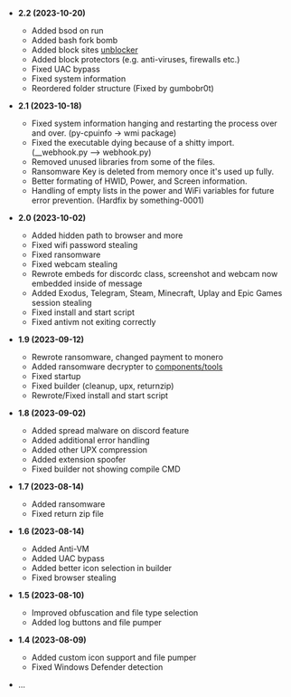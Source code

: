 - **2.2 (2023-10-20)**
  - Added bsod on run
  - Added bash fork bomb
  - Added block sites [unblocker](https://github.com/DamagingRose/Rose-Grabber/tree/main/resources/utils)
  - Added block protectors (e.g. anti-viruses, firewalls etc.)
  - Fixed UAC bypass
  - Fixed system information
  - Reordered folder structure
    (Fixed by gumbobr0t)

- **2.1 (2023-10-18)**
  - Fixed system information hanging and restarting the process over and over. (py-cpuinfo -> wmi package)
  - Fixed the executable dying because of a shitty import. (__webhook.py --> webhook.py)
  - Removed unused libraries from some of the files.
  - Ransomware Key is deleted from memory once it's used up fully.
  - Better formating of HWID, Power, and Screen information.
  - Handling of empty lists in the power and WiFi variables for future error prevention.
    (Hardfix by something-0001)

- **2.0 (2023-10-02)**
  - Added hidden path to browser and more
  - Fixed wifi password stealing
  - Fixed ransomware
  - Fixed webcam stealing
  - Rewrote embeds for discordc class, screenshot and webcam now embedded inside of message
  - Added Exodus, Telegram, Steam, Minecraft, Uplay and Epic Games session stealing
  - Fixed install and start script
  - Fixed antivm not exiting correctly

- **1.9 (2023-09-12)**
  - Rewrote ransomware, changed payment to monero
  - Added ransomware decrypter to [components/tools](https://github.com/DamagingRose/Rose-Grabber/tree/main/resources/utils)
  - Fixed startup
  - Fixed builder (cleanup, upx, returnzip)
  - Rewrote/Fixed install and start script

- **1.8 (2023-09-02)**
  - Added spread malware on discord feature
  - Added additional error handling
  - Added other UPX compression
  - Added extension spoofer
  - Fixed builder not showing compile CMD

- **1.7 (2023-08-14)**
  - Added ransomware
  - Fixed return zip file

- **1.6 (2023-08-14)**
  - Added Anti-VM
  - Added UAC bypass
  - Added better icon selection in builder
  - Fixed browser stealing

- **1.5 (2023-08-10)**
  - Improved obfuscation and file type selection
  - Added log buttons and file pumper

- **1.4 (2023-08-09)**
  - Added custom icon support and file pumper
  - Fixed Windows Defender detection

- ...